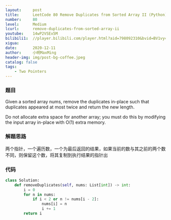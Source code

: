 ```yaml
---
layout:     post
title:      LeetCode 80 Remove Duplicates from Sorted Array II (Python)
number:     80
level:      Medium
lcurl:      remove-duplicates-from-sorted-array-ii
youtube:    14wP2VSEx5M
bilibili1:  //player.bilibili.com/player.html?aid=798092310&bvid=BV1vy4y1S7sN&cid=265388107&page=1
xigua:      
date:       2020-12-11
author:     小明MaxMing
header-img: img/post-bg-coffee.jpeg
catalog: false
tags:
    - Two Pointers
---
```


### 题目

Given a sorted array nums, remove the duplicates in-place such that duplicates appeared at most twice and return the new length.

Do not allocate extra space for another array; you must do this by modifying the input array in-place with O(1) extra memory.

### 解题思路

两个指针，一个遍历数，一个为最后返回的结果，如果当前的数与其之前的两个数不同，则保留这个数，将其复制到执行结果的指针出

### 代码
```python
class Solution:
    def removeDuplicates(self, nums: List[int]) -> int:
        i = 0
        for n in nums:
            if i < 2 or n != nums[i - 2]:
                nums[i] = n
                i += 1
        return i
```

